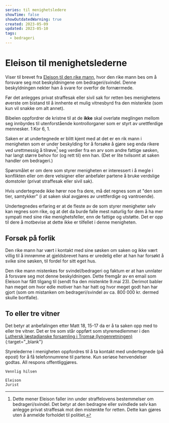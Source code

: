 ```yaml
---
series: til menighetsledere
showTime: false
showOutdatedWarning: true
created: 2023-05-09
updated: 2023-05-10
tags:
  - bedrageri
---
```


# Eleison til menighetslederne
Viser til brevet fra [Eleison til den rike mann](/article/sak1/eleison-til-den-rike-mann), hvor den rike mann bes om å forsvare seg mot beskyldningene om bedrageri/svindel. Denne beskyldningen nekter han å svare for overfor de fornærmede.

Før det anlegges privat straffesak eller sivil sak for retten bes menighetens øverste om bistand til å innhente et mulig vitnesbyrd fra den mistenkte (som kun vil snakke om alt annet).

Bibelen oppfordrer de kristne til at de **ikke** skal overlate meglingen mellom seg innbyrdes til utenforstående kontrollorganer som er styrt av urettferdige mennesker. 1 Kor 6, 1.

Saken er at undertegnede er blitt kjent med at det er en rik mann i menigheten som er under beskylding for å forsøke å gjøre seg enda rikere ved urettmessig å tilrøve[^1] seg verdier fra en arv som andre fattige søsken, har langt større behov for (og rett til) enn han. (Det er lite tvilsomt at saken handler om bedrageri.)

Spørsmålet er om dere som styrer menigheten er interessert i å megle i konflikten eller om dere velsigner eller anbefaler partene å bruke verdslige domstoler (privat straffesak eller sivil sak).

Hvis undertegnede ikke hører noe fra dere, må det regnes som at "den som tier, samtykker" (i at saken skal avgjøres av urettferdige og vantroende).

Undertegnedes erfaring er at de fleste av de som styrer menigheter selv kan regnes som rike, og at det da burde falle mest naturlig for dem å ha mer sympati med sine rike menighetsfeller, enn de fattige og utstøtte. Det er opp til dere å motbevise at dette ikke er tilfellet i denne menigheten.

## Forsøk på forlik
Den rike mann har vært i kontakt med sine søsken om saken og ikke vært villig til å innrømme at gjeldsbrevet hans er uredelig eller at han har forsøkt å svike sine søsken, til fordel for sitt eget hus. 

Den rike mann mistenkes for svindel/bedrageri og faktum er at han unnlater å forsvare seg mot denne beskyldningen. Dette fremgår av en email som Eleison har fått tilgang til (sendt fra den mistenkte 9.mai 23). Derimot babler han meget om hvor edle motiver han har hatt og hvor meget godt han har gjort (som om mistanken om bedrageri/svindel av ca. 800 000 kr. dermed skulle bortfalle).

## To eller tre vitner
Det betyr at anbefalingen etter Matt 18, 15-17 da er å ta saken opp med to eller tre vitner. Det er tre som står oppført som styremedlemmer i den [Luthersk læstadianske forsamling i Tromsø (lyngenretningen)](https://w2.brreg.no/enhet/sok/detalj.jsp?orgnr=994009087){:target="_blank"}

Styrelederne i menigheten oppfordres til å ta kontakt med undertegnede (på epost) for å få telefonnumrene til partene. Kun seriøse henvendelser godtas. All respons offentliggjøres.

```
Vennlig hilsen 

Eleison
Jurist
```

[^1]: Dette mener Eleison faller inn under straffelovens bestemmelser om bedrageri/svindel. Det betyr at den bedragne eller svindlede selv kan anlegge privat straffesak mot den mistenkte for retten. Dette kan gjøres uten å anmelde forholdet til politiet.